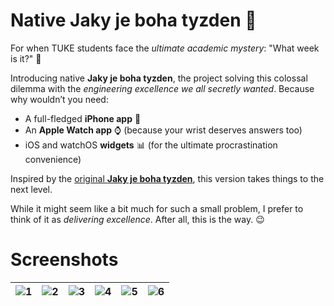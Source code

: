# Native Jaky je boha tyzden 📅  

For when TUKE students face the *ultimate academic mystery*: "What week is it?" 🤔  

Introducing native **Jaky je boha tyzden**, the project solving this colossal dilemma with the *engineering excellence we all secretly wanted*. Because why wouldn’t you need:  
- A full-fledged **iPhone app** 📱  
- An **Apple Watch app** ⌚ (because your wrist deserves answers too)  
- iOS and watchOS **widgets** 📊 (for the ultimate procrastination convenience)  

Inspired by the [original **Jaky je boha tyzden**](https://github.com/lubomirdruga/jaky-je-boha-tyzden), this version takes things to the next level.  

While it might seem like a bit much for such a small problem, I prefer to think of it as *delivering excellence*. After all, this is the way. 😉  

# Screenshots

![1](https://github.com/user-attachments/assets/89372243-2fb1-44a8-817f-a50f23b8c461)             |  ![2](https://github.com/user-attachments/assets/6f8de9a2-b8b7-4063-bfbd-08a3dc98ac02)             |  ![3](https://github.com/user-attachments/assets/00f65335-c9ce-44ef-9175-02edd91ae88f)             |  ![4](https://github.com/user-attachments/assets/b2d5c992-f2f1-413a-b2b5-5e943dde1412)             |  ![5](https://github.com/user-attachments/assets/8b87f897-7c31-4b98-8661-9f363f5c5621)             |  ![6](https://github.com/user-attachments/assets/41e7c5c0-5093-4d98-bd45-303ffc58443d)
:-------------------------:|:-------------------------:|:-------------------------:|:-------------------------:|:-------------------------:|:-------------------------:
